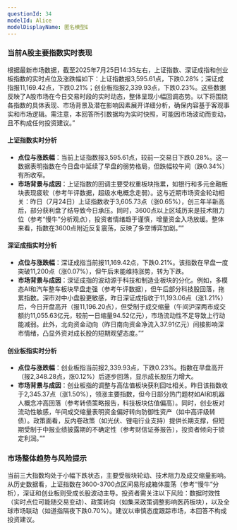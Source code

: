 ```yaml
---
questionId: 34
modelId: Alice
modelDisplayName: 匿名模型E
---
```

### 当前A股主要指数实时表现

根据最新市场数据，截至2025年7月25日14:35左右，上证指数、深证成指和创业板指数的实时点位及涨跌幅如下：上证指数报3,595.61点，下跌0.28%；深证成指报11,169.42点，下跌0.21%；创业板指报2,339.93点，下跌0.23%。这些数据反映了A股市场在今日交易时段的实时动态，整体呈现小幅回调态势。以下将围绕各指数的具体表现、市场背景及潜在影响因素展开详细分析，确保内容基于客观事实和市场逻辑。需注意，本回答所引数据均为实时快照，可能因市场波动而变动，且不构成任何投资建议。”

#### 上证指数实时分析

- **点位与涨跌幅**：当前上证指数报3,595.61点，较前一交易日下跌0.28%。这一数据表明指数在今日盘中延续了早盘的弱势格局，但跌幅较午间（跌0.34%）有所收窄。
- **市场背景与成因**：上证指数的回调主要受权重板块拖累，如银行和多元金融板块表现疲软（参考午评数据，超级水电概念走弱）。这与近期市场资金轮动相关：昨日（7月24日）上证指数收于3,605.73点（涨0.65%），创三年半新高后，部分获利盘了结导致今日承压。同时，3600点以上区域历来是技术阻力位（参考“慢牛”分析观点），投资者情绪趋于谨慎，增量资金入场放缓。整体来看，指数在3600点附近反复震荡，反映了多空博弈加剧。””

#### 深证成指实时分析

- **点位与涨跌幅**：深证成指当前报11,169.42点，下跌0.21%。该指数在早盘一度突破11,200点（涨0.07%），但午后未能维持涨势，转为下跌。
- **市场背景与成因**：深证成指的波动源于科技和制造业板块的分化。例如，多模态AI和汽车整车板块早盘走强（参考午评数据），但午后部分科技股回落，拖累指数。深市对中小盘股更敏感，昨日深证成指收于11,193.06点（涨1.21%）后，今日开盘高开（报11,196.20点），但受制于成交缩量（午间沪深两市成交额约11,055.63亿元，较前一日缩量94.52亿元），市场流动性不足导致上行动能减弱。此外，北向资金动向（昨日南向资金净流入37.91亿元）间接影响深市情绪，凸显外资对成长股的短期观望态度。””

#### 创业板指实时分析

- **点位与涨跌幅**：创业板指当前报2,339.93点，下跌0.23%。指数在早盘高开（报2,348.28点，涨0.12%）后逐步回落，显示成长股压力增大。
- **市场背景与成因**：创业板指的调整与高估值板块获利回吐相关。昨日该指数收于2,345.37点（涨1.50%），领涨主要指数，但今日部分热门题材如AI和机器人概念冲高回落（参考转债策略报告，科技板块估值偏高）。同时，创业板对流动性敏感，午间成交缩量表明资金偏好转向防御性资产（如中高评级转债）。政策面看，反内卷政策（如光伏、锂电行业支持）提供长期支撑，但短期受制于中报业绩披露期的不确定性（参考财信证券报告），投资者倾向于锁定利润。””

### 市场整体趋势与风险提示

当前三大指数均处于小幅下跌状态，主要受板块轮动、技术阻力及成交缩量影响。从历史数据看，上证指数在3600-3700点区间易形成箱体震荡（参考“慢牛”分析），深证和创业板则受成长股波动主导。投资者需关注以下风险：数据时效性（实时点位可能随交易变动）、政策转向（如集采政策调整影响医药板块），以及全球市场联动（如道指隔夜下跌0.70%）。建议以审慎态度跟踪市场，本回答不构成投资建议。